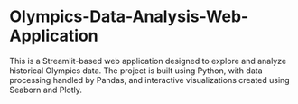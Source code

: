 # Olympics-Data-Analysis-Web-Application
This is a Streamlit-based web application designed to explore and analyze historical Olympics data. The project is built using Python, with data processing handled by Pandas, and interactive visualizations created using Seaborn and Plotly.
